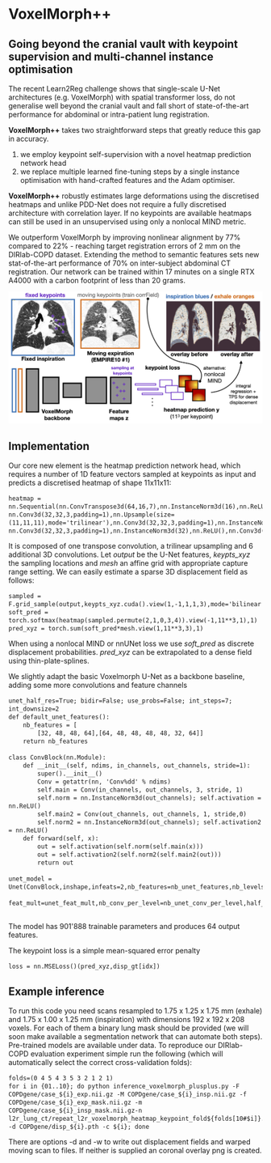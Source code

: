 # VoxelMorph++
## Going beyond the cranial vault with keypoint supervision and multi-channel instance optimisation

The recent Learn2Reg challenge shows that single-scale U-Net architectures (e.g. VoxelMorph) with spatial transformer loss,  do not generalise well beyond the cranial vault and fall short of state-of-the-art performance for abdominal or intra-patient lung registration.

**VoxelMorph++** takes two straightforward steps that greatly reduce this gap in accuracy.
1. we employ keypoint self-supervision with a novel heatmap prediction network head
2. we replace multiple learned fine-tuning steps by a single instance optimisation with hand-crafted features and the Adam optimiser. 

**VoxelMorph++** robustly estimates large deformations using the discretised heatmaps and unlike PDD-Net does not require a fully discretised architecture with correlation layer. If no keypoints are available heatmaps can still be used in an unsupervised using only a nonlocal MIND metric. 

We outperform VoxelMorph by improving nonlinear alignment by 77% compared to 22% - reaching target registration errors of 2 mm on the DIRlab-COPD dataset. Extending the method to semantic features sets new stat-of-the-art performance of 70% on inter-subject abdominal CT registration. Our network can be trained within 17 minutes on a single RTX A4000 with a carbon footprint of less than 20 grams.

![Overview figure](wbir2022_voxelmorph2.png)

## Implementation
Our core new element is the heatmap prediction network head, which requires a number of 1D feature vectors sampled at keypoints as input and predicts a discretised heatmap of shape 11x11x11:
```
heatmap = nn.Sequential(nn.ConvTranspose3d(64,16,7),nn.InstanceNorm3d(16),nn.ReLU(),nn.Conv3d(16,32,3,padding=1),nn.InstanceNorm3d(32),nn.ReLU(),                       nn.Conv3d(32,32,3,padding=1),nn.Upsample(size=(11,11,11),mode='trilinear'),nn.Conv3d(32,32,3,padding=1),nn.InstanceNorm3d(64),nn.ReLU(),                        nn.Conv3d(32,32,3,padding=1),nn.InstanceNorm3d(32),nn.ReLU(),nn.Conv3d(32,16,3,padding=1),nn.InstanceNorm3d(16),nn.ReLU(),nn.Conv3d(16,1,3,padding=1))
```
It is composed of one transpose convolution, a trilinear upsampling and 6 additional 3D convolutions. Let *output* be the U-Net features, *keypts_xyz* the sampling locations  and *mesh* an affine grid with appropriate capture range setting. We can easily estimate a sparse 3D displacement field as follows:  
```
sampled = F.grid_sample(output,keypts_xyz.cuda().view(1,-1,1,1,3),mode='bilinear')
soft_pred = torch.softmax(heatmap(sampled.permute(2,1,0,3,4)).view(-1,11**3,1),1)
pred_xyz = torch.sum(soft_pred*mesh.view(1,11**3,3),1)
```
When using a nonlocal MIND or nnUNet loss we use *soft_pred* as discrete displacement probabilities. *pred_xyz* can be extrapolated to a dense field using thin-plate-splines. 

We slightly adapt the basic Voxelmorph U-Net as a backbone baseline, adding some more convolutions and feature channels
```
unet_half_res=True; bidir=False; use_probs=False; int_steps=7; int_downsize=2
def default_unet_features():
    nb_features = [
        [32, 48, 48, 64],[64, 48, 48, 48, 48, 32, 64]]
    return nb_features

class ConvBlock(nn.Module):
    def __init__(self, ndims, in_channels, out_channels, stride=1):
        super().__init__()
        Conv = getattr(nn, 'Conv%dd' % ndims)
        self.main = Conv(in_channels, out_channels, 3, stride, 1)
        self.norm = nn.InstanceNorm3d(out_channels); self.activation = nn.ReLU()
        self.main2 = Conv(out_channels, out_channels, 1, stride,0)
        self.norm2 = nn.InstanceNorm3d(out_channels); self.activation2 = nn.ReLU()
    def forward(self, x):
        out = self.activation(self.norm(self.main(x)))
        out = self.activation2(self.norm2(self.main2(out)))
        return out
        
unet_model = Unet(ConvBlock,inshape,infeats=2,nb_features=nb_unet_features,nb_levels=nb_unet_levels,\
            feat_mult=unet_feat_mult,nb_conv_per_level=nb_unet_conv_per_level,half_res=unet_half_res,)
            
```
The model has 901'888 trainable parameters and produces 64 output features.

The keypoint loss is a simple mean-squared error penalty 
```
loss = nn.MSELoss()(pred_xyz,disp_gt[idx])
```
## Example inference
To run this code you need scans resampled to 1.75 x 1.25 x 1.75 mm (exhale) and 1.75 x 1.00 x 1.25 mm (inspiration) with dimensions 192 x 192 x 208 voxels. For each of them a binary lung mask should be provided (we will soon make available a segmentation network that can automate both steps). Pre-trained models are available under data. To reproduce our DIRlab-COPD evaluation experiment simple run the following (which will automatically select the correct cross-validation folds):
```
folds=(0 4 5 4 3 5 3 2 1 2 1)
for i in {01..10}; do python inference_voxelmorph_plusplus.py -F COPDgene/case_${i}_exp.nii.gz -M COPDgene/case_${i}_insp.nii.gz -f COPDgene/case_${i}_exp_mask.nii.gz -m COPDgene/case_${i}_insp_mask.nii.gz-n l2r_lung_ct/repeat_l2r_voxelmorph_heatmap_keypoint_fold${folds[10#$i]}.pth -d COPDgene/disp_${i}.pth -c ${i}; done
```
There are options -d and -w to write out displacement fields and warped moving scan to files. If neither is supplied an coronal overlay png is created. 

